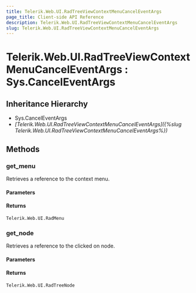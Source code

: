 ```yaml
---
title: Telerik.Web.UI.RadTreeViewContextMenuCancelEventArgs
page_title: Client-side API Reference
description: Telerik.Web.UI.RadTreeViewContextMenuCancelEventArgs
slug: Telerik.Web.UI.RadTreeViewContextMenuCancelEventArgs
---
```


# Telerik.Web.UI.RadTreeViewContextMenuCancelEventArgs : Sys.CancelEventArgs

## Inheritance Hierarchy

* Sys.CancelEventArgs
* *[Telerik.Web.UI.RadTreeViewContextMenuCancelEventArgs]({%slug Telerik.Web.UI.RadTreeViewContextMenuCancelEventArgs%})*


## Methods

### get_menu

Retrieves a reference to the context menu.

#### Parameters

#### Returns

`Telerik.Web.UI.RadMenu` 

### get_node

Retrieves a reference to the clicked on node. 

#### Parameters

#### Returns

`Telerik.Web.UI.RadTreeNode` 

